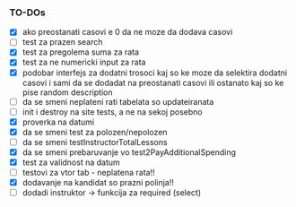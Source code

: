 ### TO-DOs

- [x] ako preostanati casovi e 0 da ne moze da dodava casovi
- [ ] test za prazen search 
- [x] test za pregolema suma za rata
- [x] test za ne numericki input za rata
- [x] podobar interfejs za dodatni trosoci kaj so ke moze da selektira dodatni casovi i sami da se dodadat na preostanati casovi ili ostanato kaj so ke pise random description
- [ ] da se smeni neplateni rati tabelata so updateiranata
- [ ] init i destroy na site tests, a ne na sekoj posebno
- [x] proverka na datumi
- [x] da se smeni test za polozen/nepolozen
- [ ] da se smeni testInstructorTotalLessons 
- [x] da se smeni prebaruvanje vo test2PayAdditionalSpending
- [x] test za validnost na datum
- [ ] testovi za vtor tab - neplatena rata!! 
- [x] dodavanje na kandidat so prazni polinja!!
- [ ] dodadi instruktor -> funkcija za required (select)